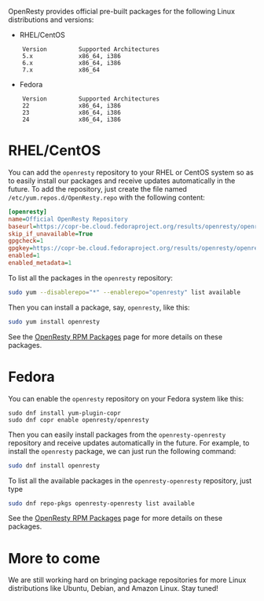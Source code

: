<!---
    @title         Linux Packages
--->

OpenResty provides official pre-built packages for the following Linux distributions and versions:

* RHEL/CentOS

```
    Version         Supported Architectures
    5.x             x86_64, i386
    6.x             x86_64, i386
    7.x             x86_64
```

* Fedora

```
    Version         Supported Architectures
    22              x86_64, i386
    23              x86_64, i386
    24              x86_64, i386
```

# RHEL/CentOS

You can add the `openresty` repository to your RHEL or CentOS system so as to easily install
our packages and receive updates automatically in the future. To add the repository, just
create the file named `/etc/yum.repos.d/OpenResty.repo` with the following content:

```ini
[openresty]
name=Official OpenResty Repository
baseurl=https://copr-be.cloud.fedoraproject.org/results/openresty/openresty/epel-$releasever-$basearch/
skip_if_unavailable=True
gpgcheck=1
gpgkey=https://copr-be.cloud.fedoraproject.org/results/openresty/openresty/pubkey.gpg
enabled=1
enabled_metadata=1
```

To list all the packages in the `openresty` repository:

```bash
sudo yum --disablerepo="*" --enablerepo="openresty" list available
```

Then you can install a package, say, `openresty`, like this:

```bash
sudo yum install openresty
```

See the [OpenResty RPM Packages](rpm-packages.html) page for more details on these packages.

# Fedora

You can enable the `openresty` repository on your Fedora system like this:

```
sudo dnf install yum-plugin-copr
sudo dnf copr enable openresty/openresty
```

Then you can easily install packages from the `openresty-openresty` repository and receive updates
automatically in the future. For example, to install the `openresty` package, we can just run the
following command:

```bash
sudo dnf install openresty
```

To list all the available packages in the `openresty-openresty` repository, just type

```bash
sudo dnf repo-pkgs openresty-openresty list available
```

See the [OpenResty RPM Packages](rpm-packages.html) page for more details on these packages.

# More to come

We are still working hard on bringing package repositories for more Linux distributions like Ubuntu,
Debian, and Amazon Linux. Stay tuned!
